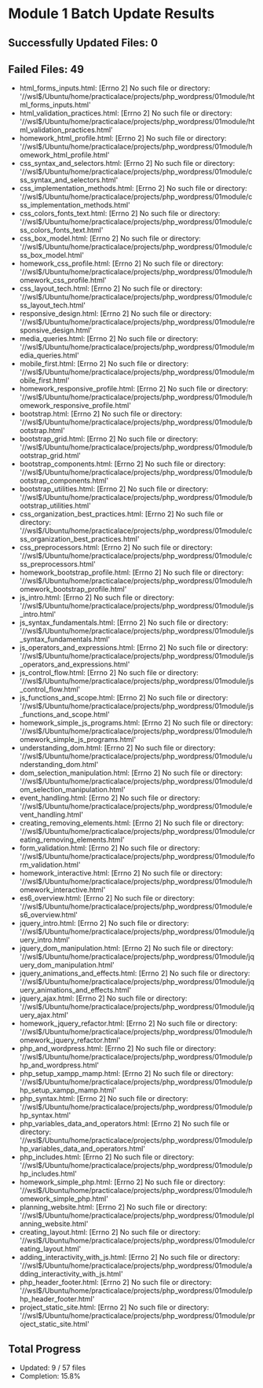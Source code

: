 # Module 1 Batch Update Results

## Successfully Updated Files: 0


## Failed Files: 49
- html_forms_inputs.html: [Errno 2] No such file or directory: '//wsl$/Ubuntu/home/practicalace/projects/php_wordpress/01module/html_forms_inputs.html'
- html_validation_practices.html: [Errno 2] No such file or directory: '//wsl$/Ubuntu/home/practicalace/projects/php_wordpress/01module/html_validation_practices.html'
- homework_html_profile.html: [Errno 2] No such file or directory: '//wsl$/Ubuntu/home/practicalace/projects/php_wordpress/01module/homework_html_profile.html'
- css_syntax_and_selectors.html: [Errno 2] No such file or directory: '//wsl$/Ubuntu/home/practicalace/projects/php_wordpress/01module/css_syntax_and_selectors.html'
- css_implementation_methods.html: [Errno 2] No such file or directory: '//wsl$/Ubuntu/home/practicalace/projects/php_wordpress/01module/css_implementation_methods.html'
- css_colors_fonts_text.html: [Errno 2] No such file or directory: '//wsl$/Ubuntu/home/practicalace/projects/php_wordpress/01module/css_colors_fonts_text.html'
- css_box_model.html: [Errno 2] No such file or directory: '//wsl$/Ubuntu/home/practicalace/projects/php_wordpress/01module/css_box_model.html'
- homework_css_profile.html: [Errno 2] No such file or directory: '//wsl$/Ubuntu/home/practicalace/projects/php_wordpress/01module/homework_css_profile.html'
- css_layout_tech.html: [Errno 2] No such file or directory: '//wsl$/Ubuntu/home/practicalace/projects/php_wordpress/01module/css_layout_tech.html'
- responsive_design.html: [Errno 2] No such file or directory: '//wsl$/Ubuntu/home/practicalace/projects/php_wordpress/01module/responsive_design.html'
- media_queries.html: [Errno 2] No such file or directory: '//wsl$/Ubuntu/home/practicalace/projects/php_wordpress/01module/media_queries.html'
- mobile_first.html: [Errno 2] No such file or directory: '//wsl$/Ubuntu/home/practicalace/projects/php_wordpress/01module/mobile_first.html'
- homework_responsive_profile.html: [Errno 2] No such file or directory: '//wsl$/Ubuntu/home/practicalace/projects/php_wordpress/01module/homework_responsive_profile.html'
- bootstrap.html: [Errno 2] No such file or directory: '//wsl$/Ubuntu/home/practicalace/projects/php_wordpress/01module/bootstrap.html'
- bootstrap_grid.html: [Errno 2] No such file or directory: '//wsl$/Ubuntu/home/practicalace/projects/php_wordpress/01module/bootstrap_grid.html'
- bootstrap_components.html: [Errno 2] No such file or directory: '//wsl$/Ubuntu/home/practicalace/projects/php_wordpress/01module/bootstrap_components.html'
- bootstrap_utilities.html: [Errno 2] No such file or directory: '//wsl$/Ubuntu/home/practicalace/projects/php_wordpress/01module/bootstrap_utilities.html'
- css_organization_best_practices.html: [Errno 2] No such file or directory: '//wsl$/Ubuntu/home/practicalace/projects/php_wordpress/01module/css_organization_best_practices.html'
- css_preprocessors.html: [Errno 2] No such file or directory: '//wsl$/Ubuntu/home/practicalace/projects/php_wordpress/01module/css_preprocessors.html'
- homework_bootstrap_profile.html: [Errno 2] No such file or directory: '//wsl$/Ubuntu/home/practicalace/projects/php_wordpress/01module/homework_bootstrap_profile.html'
- js_intro.html: [Errno 2] No such file or directory: '//wsl$/Ubuntu/home/practicalace/projects/php_wordpress/01module/js_intro.html'
- js_syntax_fundamentals.html: [Errno 2] No such file or directory: '//wsl$/Ubuntu/home/practicalace/projects/php_wordpress/01module/js_syntax_fundamentals.html'
- js_operators_and_expressions.html: [Errno 2] No such file or directory: '//wsl$/Ubuntu/home/practicalace/projects/php_wordpress/01module/js_operators_and_expressions.html'
- js_control_flow.html: [Errno 2] No such file or directory: '//wsl$/Ubuntu/home/practicalace/projects/php_wordpress/01module/js_control_flow.html'
- js_functions_and_scope.html: [Errno 2] No such file or directory: '//wsl$/Ubuntu/home/practicalace/projects/php_wordpress/01module/js_functions_and_scope.html'
- homework_simple_js_programs.html: [Errno 2] No such file or directory: '//wsl$/Ubuntu/home/practicalace/projects/php_wordpress/01module/homework_simple_js_programs.html'
- understanding_dom.html: [Errno 2] No such file or directory: '//wsl$/Ubuntu/home/practicalace/projects/php_wordpress/01module/understanding_dom.html'
- dom_selection_manipulation.html: [Errno 2] No such file or directory: '//wsl$/Ubuntu/home/practicalace/projects/php_wordpress/01module/dom_selection_manipulation.html'
- event_handling.html: [Errno 2] No such file or directory: '//wsl$/Ubuntu/home/practicalace/projects/php_wordpress/01module/event_handling.html'
- creating_removing_elements.html: [Errno 2] No such file or directory: '//wsl$/Ubuntu/home/practicalace/projects/php_wordpress/01module/creating_removing_elements.html'
- form_validation.html: [Errno 2] No such file or directory: '//wsl$/Ubuntu/home/practicalace/projects/php_wordpress/01module/form_validation.html'
- homework_interactive.html: [Errno 2] No such file or directory: '//wsl$/Ubuntu/home/practicalace/projects/php_wordpress/01module/homework_interactive.html'
- es6_overview.html: [Errno 2] No such file or directory: '//wsl$/Ubuntu/home/practicalace/projects/php_wordpress/01module/es6_overview.html'
- jquery_intro.html: [Errno 2] No such file or directory: '//wsl$/Ubuntu/home/practicalace/projects/php_wordpress/01module/jquery_intro.html'
- jquery_dom_manipulation.html: [Errno 2] No such file or directory: '//wsl$/Ubuntu/home/practicalace/projects/php_wordpress/01module/jquery_dom_manipulation.html'
- jquery_animations_and_effects.html: [Errno 2] No such file or directory: '//wsl$/Ubuntu/home/practicalace/projects/php_wordpress/01module/jquery_animations_and_effects.html'
- jquery_ajax.html: [Errno 2] No such file or directory: '//wsl$/Ubuntu/home/practicalace/projects/php_wordpress/01module/jquery_ajax.html'
- homework_jquery_refactor.html: [Errno 2] No such file or directory: '//wsl$/Ubuntu/home/practicalace/projects/php_wordpress/01module/homework_jquery_refactor.html'
- php_and_wordpress.html: [Errno 2] No such file or directory: '//wsl$/Ubuntu/home/practicalace/projects/php_wordpress/01module/php_and_wordpress.html'
- php_setup_xampp_mamp.html: [Errno 2] No such file or directory: '//wsl$/Ubuntu/home/practicalace/projects/php_wordpress/01module/php_setup_xampp_mamp.html'
- php_syntax.html: [Errno 2] No such file or directory: '//wsl$/Ubuntu/home/practicalace/projects/php_wordpress/01module/php_syntax.html'
- php_variables_data_and_operators.html: [Errno 2] No such file or directory: '//wsl$/Ubuntu/home/practicalace/projects/php_wordpress/01module/php_variables_data_and_operators.html'
- php_includes.html: [Errno 2] No such file or directory: '//wsl$/Ubuntu/home/practicalace/projects/php_wordpress/01module/php_includes.html'
- homework_simple_php.html: [Errno 2] No such file or directory: '//wsl$/Ubuntu/home/practicalace/projects/php_wordpress/01module/homework_simple_php.html'
- planning_website.html: [Errno 2] No such file or directory: '//wsl$/Ubuntu/home/practicalace/projects/php_wordpress/01module/planning_website.html'
- creating_layout.html: [Errno 2] No such file or directory: '//wsl$/Ubuntu/home/practicalace/projects/php_wordpress/01module/creating_layout.html'
- adding_interactivity_with_js.html: [Errno 2] No such file or directory: '//wsl$/Ubuntu/home/practicalace/projects/php_wordpress/01module/adding_interactivity_with_js.html'
- php_header_footer.html: [Errno 2] No such file or directory: '//wsl$/Ubuntu/home/practicalace/projects/php_wordpress/01module/php_header_footer.html'
- project_static_site.html: [Errno 2] No such file or directory: '//wsl$/Ubuntu/home/practicalace/projects/php_wordpress/01module/project_static_site.html'

## Total Progress
- Updated: 9 / 57 files
- Completion: 15.8%
